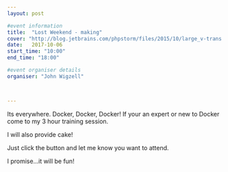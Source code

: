 ```yaml
---
layout: post

#event information
title:  "Lost Weekend - making"
cover: "http://blog.jetbrains.com/phpstorm/files/2015/10/large_v-trans.png"
date:   2017-10-06
start_time: "10:00"
end_time: "18:00"

#event organiser details
organiser: "John Wigzell"



---
```


Its everywhere. Docker, Docker, Docker! If your an expert or new to Docker come to my 3 hour training session.

I will also provide cake!

Just click the button and let me know you want to attend.

I promise...it will be fun!
